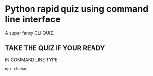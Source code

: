 # Python rapid quiz using command line interface

A super fancy CLI QUIZ. 



## TAKE THE QUIZ IF YOUR READY

IN COMMAND LINE TYPE
```
npx chahae
```

